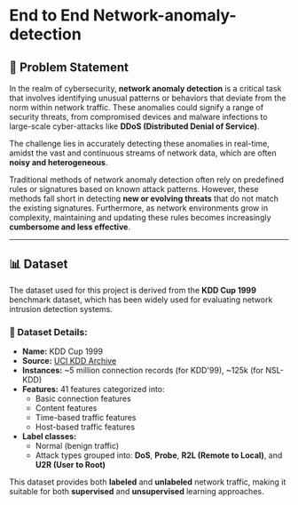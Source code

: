 # End to End Network-anomaly-detection

## 🚨 Problem Statement

In the realm of cybersecurity, **network anomaly detection** is a critical task that involves identifying unusual patterns or behaviors that deviate from the norm within network traffic. These anomalies could signify a range of security threats, from compromised devices and malware infections to large-scale cyber-attacks like **DDoS (Distributed Denial of Service)**.

The challenge lies in accurately detecting these anomalies in real-time, amidst the vast and continuous streams of network data, which are often **noisy and heterogeneous**.

Traditional methods of network anomaly detection often rely on predefined rules or signatures based on known attack patterns. However, these methods fall short in detecting **new or evolving threats** that do not match the existing signatures. Furthermore, as network environments grow in complexity, maintaining and updating these rules becomes increasingly **cumbersome and less effective**.

---

## 📊 Dataset

The dataset used for this project is derived from the **KDD Cup 1999** benchmark dataset, which has been widely used for evaluating network intrusion detection systems.

### 🧾 Dataset Details:
- **Name:** KDD Cup 1999 
- **Source:** [UCI KDD Archive](http://kdd.ics.uci.edu/databases/kddcup99/kddcup99.html)
- **Instances:** ~5 million connection records (for KDD'99), ~125k (for NSL-KDD)
- **Features:** 41 features categorized into:
  - Basic connection features
  - Content features
  - Time-based traffic features
  - Host-based traffic features
- **Label classes:**
  - Normal (benign traffic)
  - Attack types grouped into: **DoS**, **Probe**, **R2L (Remote to Local)**, and **U2R (User to Root)**

This dataset provides both **labeled** and **unlabeled** network traffic, making it suitable for both **supervised** and **unsupervised** learning approaches.
